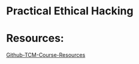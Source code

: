 # Practical Ethical Hacking 

# Resources:

[Github-TCM-Course-Resources](https://github.com/TCM-Course-Resources/Practical-Ethical-Hacking-Resources)


